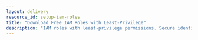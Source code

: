 ```yaml
---
layout: delivery
resource_id: setup-iam-roles
title: "Download Free IAM Roles with Least-Privilege"
description: "IAM roles with least-privilege permissions. Secure identity and access management for Odoo components."
---
```

